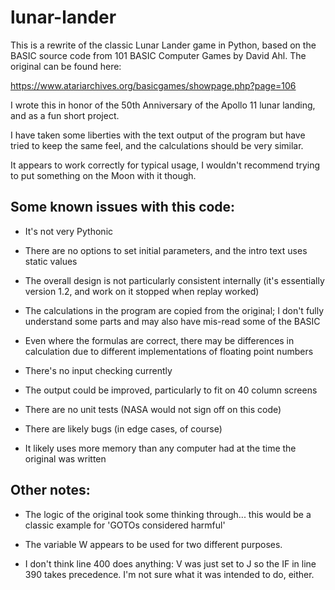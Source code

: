 # lunar-lander

This is a rewrite of the classic Lunar Lander game in Python, based on the
BASIC source code from 101 BASIC Computer Games by David Ahl.  The original
can be found here:

https://www.atariarchives.org/basicgames/showpage.php?page=106

I wrote this in honor of the 50th Anniversary of the Apollo 11 lunar
landing, and as a fun short project.

I have taken some liberties with the text output of the program but have
tried to keep the same feel, and the calculations should be very similar.

It appears to work correctly for typical usage, I wouldn't recommend trying
to put something on the Moon with it though.



## Some known issues with this code:

- It's not very Pythonic

- There are no options to set initial parameters, and the intro text uses
static values

- The overall design is not particularly consistent internally (it's
essentially version 1.2, and work on it stopped when replay worked)

- The calculations in the program are copied from the original; I don't
fully understand some parts and may also have mis-read some of the BASIC

- Even where the formulas are correct, there may be differences in calculation
due to different implementations of floating point numbers

- There's no input checking currently

- The output could be improved, particularly to fit on 40 column screens

- There are no unit tests (NASA would not sign off on this code)

- There are likely bugs (in edge cases, of course)

- It likely uses more memory than any computer had at the time the original
was written


## Other notes:

- The logic of the original took some thinking through... this would be a
classic example for 'GOTOs considered harmful'

- The variable W appears to be used for two different purposes.

- I don't think line 400 does anything: V was just set to J so the IF in
line 390 takes precedence.  I'm not sure what it was intended to do, either.

